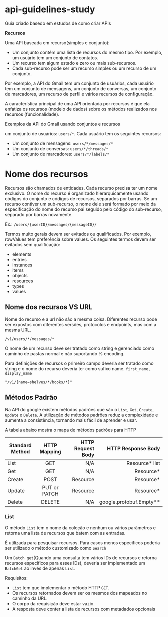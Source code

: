 # api-guidelines-study
Guia criado basedo em estudos de como criar APIs 

**Recursos**

 Uma API baseada em recurso(simples e conjunto):
- Um conjunto contém uma lista de recursos do mesmo tipo. Por exemplo, um usuário tem um conjunto de contatos.
- Um recurso tem algum estado e zero ou mais sub-recursos. 
- Cada sub-recurso pode ser um recurso simples ou um recurso de um conjunto.

Por exemplo, a API do Gmail tem um conjunto de usuários, cada usuário tem um conjunto de mensagens, um conjunto de conversas, um conjunto de marcadores, um recurso de perfil e vários recursos de configuração.

A característica principal de uma API orientada por recursos é que ela enfatiza os recursos (modelo de dados) sobre os métodos realizados nos recursos (funcionalidade).

Exemplos da API do Gmail usando conjuntos e recursos

um conjunto de usuários: `users/*`. Cada usuário tem os seguintes recursos:
* Um conjunto de mensagens: `users/*/messages/*`
* Um conjunto de conversas: `users/*/threads/*`
* Um conjunto de marcadores: `users/*/labels/*`

# Nome dos recursos
Recursos são chamados de entidades. Cada recurso precisa ter um nome exclusivo. O nome do recurso é organizado hierarquicamente usando códigos do conjunto e códigos de recursos, separados por barras. Se um recurso contiver um sub-recurso, o nome dele será formado por meio da especificação do nome do recurso pai seguido pelo código do sub-recurso, separado por barras novamente.

Ex.:
`/users/{userID}/messages/{messageID}/`

Termos muito gerais devem ser evitados ou qualificados. Por exemplo, 
rowValues tem preferência sobre values. Os seguintes termos devem ser evitados sem qualificação:
- elements
- entries
- instances
- items
- objects
- resources
- types
- values

## Nome dos recursos VS URL
Nome do recurso e a url não são a mesma coisa. Diferentes recurso pode ser expostos com diferentes versões, protocolos e endpoints, mas com a mesma URL. 

`/v1/users/*/messages/*`

O nome de um recurso deve ser tratado como string e gerenciado como caminho de pastas normal e não suportando % encoding.

Para definições de recursos o primeiro campo deveria ser tratado como string e o nome do recurso deveria ter como sufixo name.
`first_name, display_name`

`"/v1/{name=shelves/*/books/*}"`

## Métodos Padrão
Na API do google existem métodos padrões que são o `List`, `Get`, `Create`, `Update` e `Delete`. A utilização de métodos padrões reduz a complexidade e aumenta a consistência, tornando mais fácil de aprender e usar.

A tabela abaixo mostra o mapa de métodos padrões para HTTP

| Standard Method | 	HTTP Mapping | 	HTTP Request Body |	HTTP Response Body |
|-----------------|:--------------:|-------------------:|-------------------:|
| List | GET <collection URL> | N/A | Resource* list|
| Get | GET <resource URL> | N/A | Resource*|
| Create | POST <collection URL> | Resource | Resource*|
| Update | PUT or PATCH <resource URL> | Resource | Resource*|
| Delete | DELETE <resource URL> | N/A | google.protobuf.Empty**|

### List

O método `List` tem o nome da coleção e nenhum ou vários parâmetros e retorna uma lista de recursos que batem com as entradas.

É utilizada para pesquisar recursos. Para casos menos especificos poderia ser utilizado o método customizado como `Search`

Um `Batch get`(Quando uma consulta tem vários IDs de recursos e retorna recursos específicos para esses IDs), deveria ser implementado um `BatchGet` ao invés de apenas `List`.

Requisitos:
* `List` tem que implementar o método HTTP `GET`.
* Os recursos retornados devem ser os mesmos dos mapeados no caminho da URL.
* O corpo da requisição deve estar vazio.
* A resposta deve conter a lista de recursos com metadados opcionais
